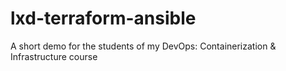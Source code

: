 # lxd-terraform-ansible
A short demo for the students of my DevOps: Containerization &amp; Infrastructure course
